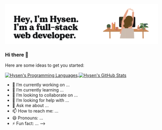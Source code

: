 ![Header](https://github.com/hsisco/hsisco/blob/master/readme_header.png)

### Hi there 👋

Here are some ideas to get you started:

<a href="https://github.com/hsisco/hsisco">
  <img align="center" src="https://github-readme-stats.vercel.app/api/top-langs/?username=hsisco&langs_count=8" alt="Hysen's Programming Languages" />
</a>
<a href="https://github.com/hsisco/hsisco">
  <img align="center" src="https://github-readme-stats.vercel.app/api?username=hsisco&show_icons=true" alt="Hysen's GitHub Stats" />
</a>


- 🔭 I’m currently working on ...
- 🌱 I’m currently learning ...
- 👯 I’m looking to collaborate on ...
- 🤔 I’m looking for help with ...
- 💬 Ask me about ...
- 📫 How to reach me: ...
- 😄 Pronouns: ...
- ⚡ Fun fact: ...
-->
